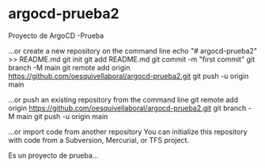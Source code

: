 # argocd-prueba2
Proyecto de ArgoCD -Prueba

…or create a new repository on the command line
echo "# argocd-prueba2" >> README.md
git init
git add README.md
git commit -m "first commit"
git branch -M main
git remote add origin https://github.com/oesquivellaboral/argocd-prueba2.git
git push -u origin main

…or push an existing repository from the command line
git remote add origin https://github.com/oesquivellaboral/argocd-prueba2.git
git branch -M main
git push -u origin main

…or import code from another repository
You can initialize this repository with code from a Subversion, Mercurial, or TFS project.

Es un proyecto de prueba...
